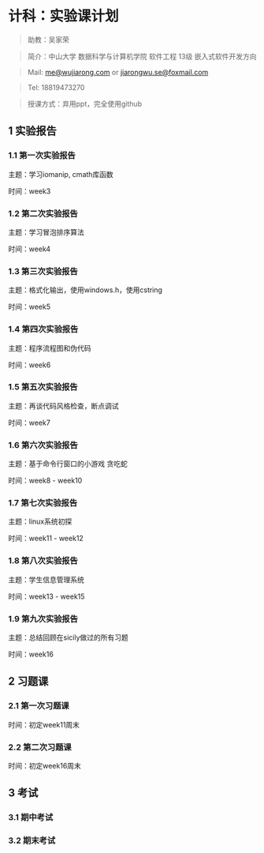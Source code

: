 # 计科：实验课计划

> 助教：吴家荣

> 简介：中山大学 数据科学与计算机学院 软件工程 13级 嵌入式软件开发方向

> Mail: me@wujiarong.com or jiarongwu.se@foxmail.com

> Tel: 18819473270

> 授课方式：弃用ppt，完全使用github

## 1 实验报告

### 1.1 第一次实验报告

主题：学习iomanip, cmath库函数

时间：week3

### 1.2 第二次实验报告

主题：学习冒泡排序算法

时间：week4

### 1.3 第三次实验报告

主题：格式化输出，使用windows.h，使用cstring

时间：week5

### 1.4 第四次实验报告

主题：程序流程图和伪代码

时间：week6

### 1.5 第五次实验报告

主题：再谈代码风格检查，断点调试

时间：week7

### 1.6 第六次实验报告

主题：基于命令行窗口的小游戏 贪吃蛇

时间：week8 - week10

### 1.7 第七次实验报告

主题：linux系统初探

时间：week11 - week12

### 1.8 第八次实验报告

主题：学生信息管理系统

时间：week13 - week15

### 1.9 第九次实验报告

主题：总结回顾在sicily做过的所有习题

时间：week16

## 2 习题课

### 2.1 第一次习题课 

时间：初定week11周末

### 2.2 第二次习题课

时间：初定week16周末

## 3 考试

### 3.1 期中考试

### 3.2 期末考试


